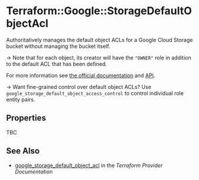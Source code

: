 # Terraform::Google::StorageDefaultObjectAcl

Authoritatively manages the default object ACLs for a Google Cloud Storage bucket
without managing the bucket itself.

-> Note that for each object, its creator will have the `"OWNER"` role in addition
to the default ACL that has been defined.

For more information see
[the official documentation](https://cloud.google.com/storage/docs/access-control/lists) 
and 
[API](https://cloud.google.com/storage/docs/json_api/v1/defaultObjectAccessControls).

-> Want fine-grained control over default object ACLs? Use `google_storage_default_object_access_control`
to control individual role entity pairs.

## Properties

TBC

## See Also

* [google_storage_default_object_acl](https://www.terraform.io/docs/providers/google/r/storage_default_object_acl.html) in the _Terraform Provider Documentation_